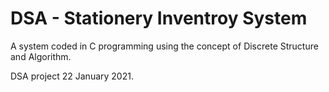 # DSA - Stationery Inventroy System

A system coded in C programming using the concept of Discrete Structure and Algorithm.

DSA project 22 January 2021.
